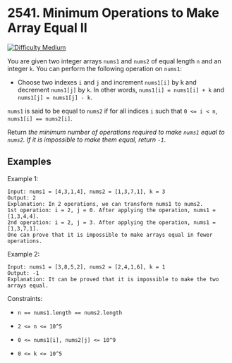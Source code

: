 

# 2541. Minimum Operations to Make Array Equal II

[![Difficulty Medium](https://img.shields.io/badge/Difficulty-Medium-orange)]()


You are given two integer arrays `nums1` and `nums2` of equal length `n` and an integer `k`. You can perform the following operation on `nums1`:

- Choose two indexes `i` and `j` and increment `nums1[i]` by k and decrement `nums1[j]` by `k`. In other words, `nums1[i] = nums1[i] + k` and `nums1[j] = nums1[j] - k`.

`nums1` is said to be equal to `nums2` if for all indices `i` such that `0 <= i < n`, `nums1[i] == nums2[i]`.

Return _the minimum number of operations required to make `nums1` equal to `nums2`. If it is impossible to make them equal, return `-1`_.


## Examples

Example 1:

```
Input: nums1 = [4,3,1,4], nums2 = [1,3,7,1], k = 3
Output: 2
Explanation: In 2 operations, we can transform nums1 to nums2.
1st operation: i = 2, j = 0. After applying the operation, nums1 = [1,3,4,4].
2nd operation: i = 2, j = 3. After applying the operation, nums1 = [1,3,7,1].
One can prove that it is impossible to make arrays equal in fewer operations.
```



Example 2:

```
Input: nums1 = [3,8,5,2], nums2 = [2,4,1,6], k = 1
Output: -1
Explanation: It can be proved that it is impossible to make the two arrays equal.
```

Constraints:

- `n == nums1.length == nums2.length`

- `2 <= n <= 10^5`

- `0 <= nums1[i], nums2[j] <= 10^9`

- `0 <= k <= 10^5`
